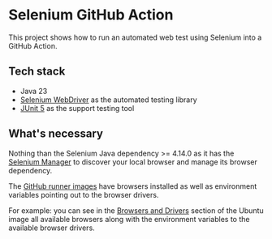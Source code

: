 # Selenium GitHub Action

This project shows how to run an automated web test using Selenium into a GitHub Action.

## Tech stack

* Java 23
* [Selenium WebDriver](https://www.selenium.dev/) as the automated testing library
* [JUnit 5](https://junit.org/junit5/) as the support testing tool

## What's necessary

Nothing than the Selenium Java dependency >= 4.14.0 as it has
the [Selenium Manager](https://www.selenium.dev/documentation/selenium_manager/) to discover your local browser and
manage its browser dependency.

The [GitHub runner images](https://github.com/actions/runner-images/tree/main/images) have browsers installed as well as
environment variables pointing out to the browser drivers.

For example: you can see in the [Browsers and Drivers](https://github.com/actions/runner-images/tree/main/images)
section of the Ubuntu image all available browsers along with the environment variables to the available browser
drivers.

